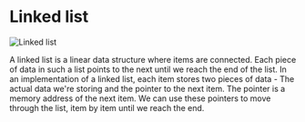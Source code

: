 # Linked list

![Linked list](../pics/linked-list.png)

A linked list is a linear data structure where items are connected. Each piece of data in such a list points to the next until we reach the end of the list. In an implementation of a linked list, each item stores two pieces of data - The actual data we're storing and the pointer to the next item. The pointer is a memory address of the next item. We can use these pointers to move through the list, item by item until we reach the end. 